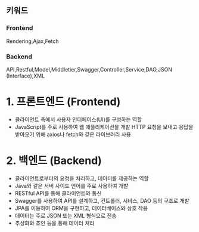## 키워드
### Frontend 
 
Rendering,Ajax,Fetch

### Backend

API,Restful,Model,Middletier,Swagger,Controller,Service,DAO,JSON (Interface),XML 

# 1. 프론트엔드 (Frontend)
- 클라이언트 측에서 사용자 인터페이스(UI)를 구성하는 역할
- JavaScript를 주로 사용하여 웹 애플리케이션을 개발
HTTP 요청을 보내고 응답을 받아오기 위해 axios나 fetch와 같은 라이브러리 사용

# 2. 백엔드 (Backend)
- 클라이언트로부터의 요청을 처리하고, 데이터를 제공하는 역할
- Java와 같은 서버 사이드 언어를 주로 사용하여 개발
- RESTful API를 통해 클라이언트와 통신
- Swagger를 사용하여 API를 설계하고, 컨트롤러, 서비스, DAO 등의 구조로 개발
- JPA를 이용하여 ORM을 구현하고, 데이터베이스와 상호 작용
- 데이터는 주로 JSON 또는 XML 형식으로 전송
- 추상화와 조인 등을 통해 데이터 처리
